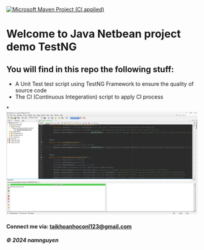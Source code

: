 [![Microsoft Maven Project (CI applied)](https://github.com/DevvAlain/microsoft/actions/workflows/maven.yml/badge.svg)](https://github.com/DevvAlain/microsoft/actions/workflows/maven.yml)


# Welcome to Java Netbean project demo TestNG

## You will find in this repo the following stuff:

* A Unit Test test script using TestNG Framework to ensure the quality of source code
* The CI (Continuous Integeration) script to apply CI process

*![TestNG source code](https://github.com/Phuchtq/bankaccount-testng-demo/blob/main/Screenshots/BackAccountTest.png)

#### Connect me via: taikhoanhoconl123@gmail.com

##### &#169; 2024 namnguyen
